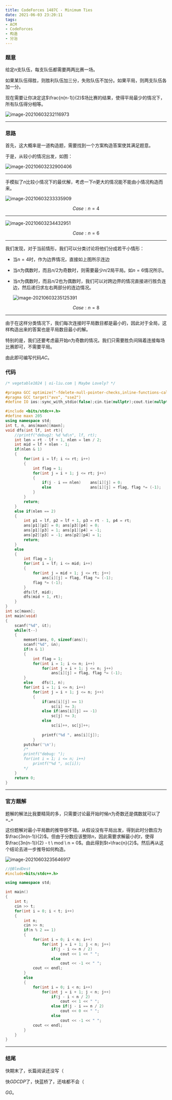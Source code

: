 ```yaml
---
title: CodeForces 1487C - Minimum Ties
date: 2021-06-03 23:20:11
tags:
- ACM
- CodeForces
- 构造
- 分治
---
```




### 题意

给定$n$支队伍，每支队伍都需要两两比赛一场。

如果某队伍得胜，则胜利队伍加三分，失败队伍不加分。如果平局，则两支队伍各加一分。

现在需要让你决定这$\frac{n(n-1)}{2}$场比赛的结果，使得平局最少的情况下，所有队伍得分相等。<!-- more -->



![image-20210603232116973](https://raw.githubusercontent.com/YZ-HL/yz-hl.github.io/master/img/CF1487C-P!)



---



### 思路

首先，这大概率是一道构造题，需要找到一个方案构造答案使其满足题意。

于是，从较小的情况出发，如图：



![image-20210603232900406](https://raw.githubusercontent.com/YZ-HL/yz-hl.github.io/master/img/CF1487C-S1.png)



---



手模拟了$n$比较小情况下的最优解，考虑一下$n$更大的情况能不能由小情况构造而来。



![image-20210603233335909](https://raw.githubusercontent.com/YZ-HL/yz-hl.github.io/master/img/CF1487C-S3.png)

$$Case:n=4$$



---



![image-20210603234432951](https://raw.githubusercontent.com/YZ-HL/yz-hl.github.io/master/img/CF1487C-S4.png)

$$Case: n = 6$$



---



我们发现，对于当前情形，我们可以分类讨论将他们分成若干小情形：

- 当$n = 4$时，作为边界情况，直接如上图所示连边

- 当$n$为偶数时，而且$n / 2$为奇数时，则需要最少$n/2$局平局。如$n=6$情况所示。

- 当$n$为偶数时，而且$n/2$也为偶数时，我们可以对跨边界的情况直接进行胜负连边，然后递归求左右两部分的连边情况。

  ![image-20210603235125391](https://raw.githubusercontent.com/YZ-HL/yz-hl.github.io/master/img/CF1487C-S5.png)

$$Case:n=8$$



---



由于在这样分类情况下，我们每次连接时平局数目都是最小的，因此对于全局，这样构造出来的答案也是平局数目最小的解。

特别的是，我们还要考虑最开始$n$为奇数的情况。我们只需要胜负间隔着连接每场比赛即可，不需要平局。

由此即可编写代码$AC$。



### 代码

```c++
/* vegetable1024 | oi-liu.com | Maybe Lovely? */

#pragma GCC optimize("-fdelete-null-pointer-checks,inline-functions-called-once,-funsafe-loop-optimizations,-fexpensive-optimizations,-foptimize-sibling-calls,-ftree-switch-conversion,-finline-small-functions,inline-small-functions,-frerun-cse-after-loop,-fhoist-adjacent-loads,-findirect-inlining,-freorder-functions,no-stack-protector,-fpartial-inlining,-fsched-interblock,-fcse-follow-jumps,-fcse-skip-blocks,-falign-functions,-fstrict-overflow,-fstrict-aliasing,-fschedule-insns2,-ftree-tail-merge,inline-functions,-fschedule-insns,-freorder-blocks,-fwhole-program,-funroll-loops,-fthread-jumps,-fcrossjumping,-fcaller-saves,-fdevirtualize,-falign-labels,-falign-loops,-falign-jumps,unroll-loops,-fsched-spec,-ffast-math,Ofast,inline,-fgcse,-fgcse-lm,-fipa-sra,-ftree-pre,-ftree-vrp,-fpeephole2",3)
#pragma GCC target("avx", "sse2")
#define IO ios::sync_with_stdio(false);cin.tie(nullptr);cout.tie(nullptr)

#include <bits/stdc++.h>
#define maxn 205
using namespace std;
int t, n, ans[maxn][maxn];
void dfs(int lf, int rt){
    //printf("debug2: %d %d\n", lf, rt);
    int len = rt - lf + 1, nlen = len / 2;
    int mid = lf + nlen - 1;
    if(nlen & 1)
    {
        for(int i = lf; i <= rt; i++)
        {
            int flag = 1;
            for(int j = i + 1; j <= rt; j++)
            {
                if(j - i == nlen)    ans[i][j] = 0;
                else                 ans[i][j] = flag, flag *= (-1);
            }
        }
        return;
    }
    else if(nlen == 2)
    {
        int p1 = lf, p2 = lf + 1, p3 = rt - 1, p4 = rt;
        ans[p1][p2] = 0; ans[p3][p4] = 0;
        ans[p1][p3] = 1; ans[p1][p4] = -1;
        ans[p2][p3] = -1; ans[p2][p4] = 1; 
        return;
    }
    else
    {
        int flag = 1;
        for(int i = lf; i <= mid; i++)
        {
            for(int j = mid + 1; j <= rt; j++)
                ans[i][j] = flag, flag *= (-1);
            flag *= (-1);
        }
        dfs(lf, mid); 
        dfs(mid + 1, rt);
    }
}
int sc[maxn];
int main(void)
{
    scanf("%d", &t);
    while(t--)
    {
        memset(ans, 0, sizeof(ans));
        scanf("%d", &n);
        if(n & 1)
        {
            int flag = 1;
            for(int i = 1; i <= n; i++)
                for(int j = i + 1; j <= n; j++)
                    ans[i][j] = flag, flag *= (-1);
        }
        else    dfs(1, n);
        for(int i = 1; i <= n; i++)
            for(int j = i + 1; j <= n; j++)
            {
                if(ans[i][j] == 1)
                    sc[i] += 3;
                else if(ans[i][j] == -1)
                    sc[j] += 3;
                else
                    sc[i]++, sc[j]++;
                
                printf("%d ", ans[i][j]);
            }
        putchar('\n');
        /*
        printf("debug: ");
        for(int i = 1; i <= n; i++)
            printf("%d ", sc[i]);
        */
    } 
    return 0;
}
```



---



### 官方题解

题解的解法比我要精简的多，只需要讨论最开始时候$n$为奇数还是偶数就可以了=_=

这份题解对最小平局数的推导很不错。从假设没有平局出发，得到此时分数应为$\frac{3n(n-1)}{2}$。但由于分数应该整除$n$，因此需要求解最小的$t$，使得$\frac{3n(n-1)}{2} - t \ mod \ n = 0$。由此得到$t=\frac{n}{2}$。然后再从这个结论去进一步推导如何构造。



![image-20210603235646917](https://raw.githubusercontent.com/YZ-HL/yz-hl.github.io/master/img/CF1487C-S7.png)

```c++
//@BledDest
#include<bits/stdc++.h>

using namespace std;

int main()
{
    int t;
    cin >> t;
    for(int i = 0; i < t; i++)
    {
        int n;
        cin >> n;
        if(n % 2 == 1)
        {
            for(int i = 0; i < n; i++)
                for(int j = i + 1; j < n; j++)
                    if(j - i <= n / 2)
                        cout << 1 << " ";
                    else
                        cout << -1 << " ";
            cout << endl;
        }
        else
        {
            for(int i = 0; i < n; i++)
                for(int j = i + 1; j < n; j++)
                    if(j - i < n / 2)
                        cout << 1 << " ";
                    else if(j - i == n / 2)
                        cout << 0 << " ";
                    else
                        cout << -1 << " ";
            cout << endl;
        }
    }
}
```



---



### 结尾

快期末了，长篇阅读还没写（

快$GDCDP$了，快蓝桥了，还啥都不会（

$GG$。